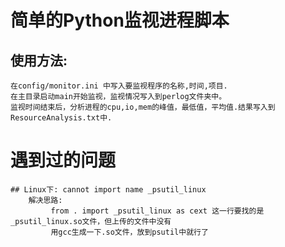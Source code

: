 # 简单的Python监视进程脚本

## 使用方法:
    在config/monitor.ini 中写入要监视程序的名称,时间,项目.
    在主目录启动main开始监视，监视情况写入到perlog文件夹中。
    监视时间结束后，分析进程的cpu,io,mem的峰值，最低值，平均值.结果写入到ResourceAnalysis.txt中.

# 遇到过的问题

    ## Linux下: cannot import name _psutil_linux
        解决思路:
             from . import _psutil_linux as cext 这一行要找的是_psutil_linux.so文件，但上传的文件中没有
             用gcc生成一下.so文件，放到psutil中就行了
